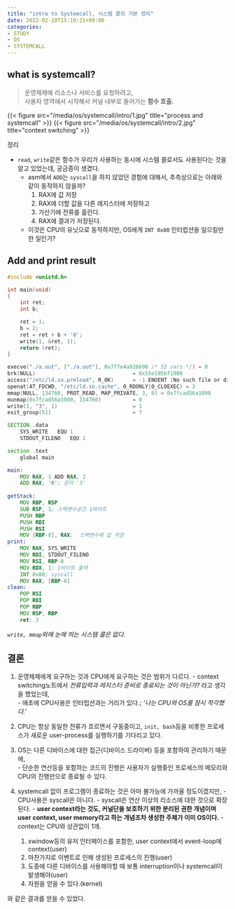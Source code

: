```yaml
---
title: "intro to Systemcall, 시스템 콜의 기본 정리"
date: 2022-02-10T15:10:21+09:00
categories:
- STUDY
- OS
- SYSTEMCALL
---
```

what is systemcall?
-------------------

> 운영체제에 리소스나 서비스를 요청하려고,  
> 사용자 영역에서 시작해서 커널 내부로 들어가는 **함수 호출.**

{{< figure src="/media/os/systemcall/intro/1.jpg" title="process and systemcall" >}}
{{< figure src="/media/os/systemcall/intro/2.jpg" title="context switching" >}}

정리
- ``read``, ``write``같은 함수가 우리가 사용하는 동시에 시스템 콜로서도 사용된다는 것을 알고 있었는데, 궁금증이 생겼다.
  - asm에서 ``ADD``는 ``syscall``을 하지 않았던 경험에 대해서, 추측상으로는 아래와 같이 동작하지 않을까?
    1. RAX에 값 저장
    2. RAX에 더할 값을 다른 레지스터에 저장하고
    3. 가산기에 전류를 흘린다.
    4. RAX에 결과가 저장된다.
  - 이것은 CPU의 유닛으로 동작하지만, OS에게 ``INT 0x80`` 인터럽션을 일으킬만한 일인가?

Add and print result
--------------------

```add_print.c
#include <unistd.h>

int	main(void)
{
	int	ret;
	int	b;

	ret = 1;
	b = 2;
	ret = ret + b + '0';
	write(1, &ret, 1);
	return (ret);
}
```
```add_print-log.c
execve("./a.out", ["./a.out"], 0x7ffe4a926600 /* 53 vars */) = 0
brk(NULL)                               = 0x55e195bf1000
access("/etc/ld.so.preload", R_OK)      = -1 ENOENT (No such file or directory)
openat(AT_FDCWD, "/etc/ld.so.cache", O_RDONLY|O_CLOEXEC) = 3
mmap(NULL, 134760, PROT_READ, MAP_PRIVATE, 3, 0) = 0x7fcad56a1000
munmap(0x7fcad56a1000, 134760)          = 0
write(1, "3", 1)                        = 1
exit_group(51)                          = ?
```
```asm
SECTION .data
	SYS_WRITE	EQU 1
	STDOUT_FILENO	EQU 1

section .text
	global main

main:
	MOV RAX, 1 ADD RAX, 2
	ADD RAX, '0'; 문자 '3'
	
getStack:
	MOV RBP, RSP
	SUB RSP, 1; 스택변수공간 1바이트
	PUSH RBP
	PUSH RDI
	PUSH RSI
	MOV [RBP-8], RAX;  스택변수에 값 저장
print:
	MOV RAX, SYS_WRITE
	MOV RDI, STDOUT_FILENO
	MOV RSI, RBP-8
	MOV RDX, 1; 1바이트 출력
	INT 0x80; syscall
	MOV RAX, [RBP-8]
clean:
	POP RSI
	POP RDI
	POP RBP
	MOV RSP, RBP
	ret; 3
```

*``write, mmap``외에 눈에 띄는 시스템 콜은 없다.*

결론
---

  1. 운영체제에게 요구하는 것과 CPU에게 요구하는 것은 범위가 다르다.
    - context switching노트에서 *전류입력과 레지스터 준비로 종료되는 것이 아닌가?* 라고 생각을 했었는데,  
    - 애초에 CPU사용은 인터럽션과는 거리가 있다.; *'나는 CPU와 OS를 잠시 착각했다.'*
  2. CPU는 항상 동일한 전류가 흐르면서 구동중이고, ``init, bash``등을 비롯한 프로세스가 새로운 user-process를 실행하기를 기다리고 있다.
  3. OS는 다른 디바이스에 대한 접근(디바이스 드라이버) 등을 포함하여 관리하기 때문에,  
    - 단순한 연산등을 포함하는 코드의 진행은 사용자가 실행중인 프로세스의 메모리와 CPU의 진행만으로 종료될 수 있다.

  4. systemcall 없이 프로그램이 종료하는 것은 아마 불가능에 가까울 정도이겠지만,
    - CPU사용은 syscall은 아니다.
    - syscall은 연산 이상의 리소스에 대한 것으로 확장된다.
    - **user context라는 것도, 커널단을 보호하기 위한 분리된 권한 개념이며 user context, user memory라고 하는 개념조차 생성한 주체가 이미 OS이다.**
    - context는 CPU와 상관없이 1개.
      1. xwindow등의 유저 인터페이스를 포함한, user context에서 event-loop에 context(user)
      2. 마찬가지로 이벤트로 인해 생성된 프로세스의 진행(user)
      3. 도중에 다른 디바이스를 사용해야할 때 보통 interruption이나 systemcall이 발생해야(user)
      4. 자원을 얻을 수 있다.(kernel)

  와 같은 결과를 얻을 수 있었다.


